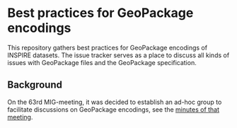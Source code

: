 # Best practices for GeoPackage encodings
This repository gathers best practices for GeoPackage encodings of INSPIRE datasets. The issue tracker serves as a place to discuss all kinds of issues with GeoPackage files and the GeoPackage specification.

## Background
On the 63rd MIG-meeting, it was decided to establish an ad-hoc group to facilitate discussions on GeoPackage encodings, see the [minutes of that meeting](https://webgate.ec.europa.eu/fpfis/wikis/pages/viewpage.action?pageId=559350289).

